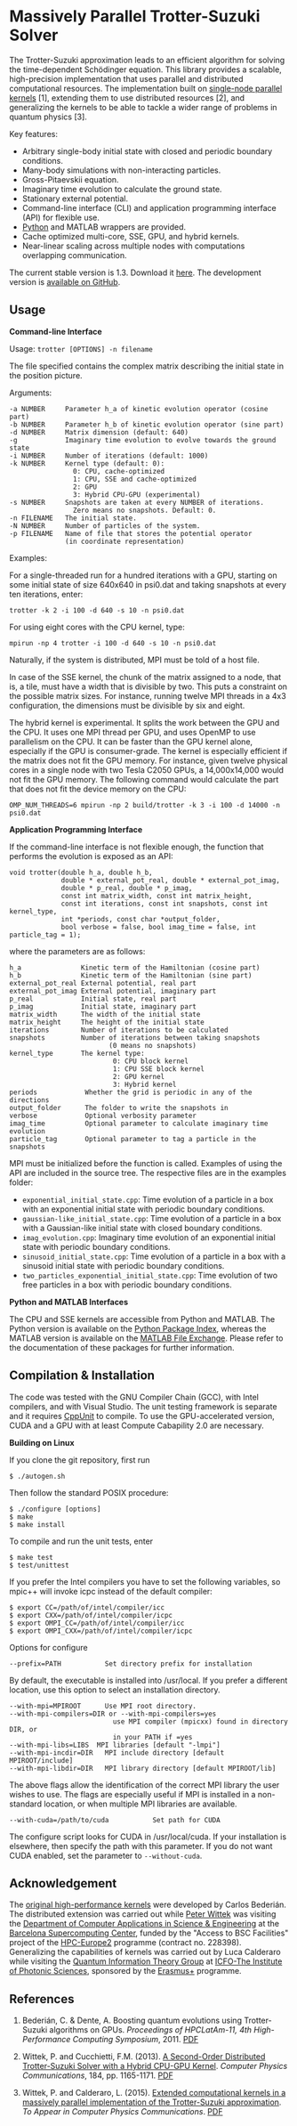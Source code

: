 Massively Parallel Trotter-Suzuki Solver
========================================

The Trotter-Suzuki approximation leads to an efficient algorithm for solving the time-dependent Schödinger equation. This library provides a scalable, high-precision implementation that uses parallel and distributed computational resources. The implementation built on [single-node parallel kernels](https://bitbucket.org/zzzoom/trottersuzuki) [1], extending them to use distributed resources [2], and generalizing the kernels to be able to tackle a wider range of problems in quantum physics [3]. 

Key features:

  - Arbitrary single-body initial state with closed and periodic boundary conditions.
  - Many-body simulations with non-interacting particles.
  - Gross-Pitaevskii equation.
  - Imaginary time evolution to calculate the ground state.
  - Stationary external potential.
  - Command-line interface (CLI) and application programming interface (API) for flexible use.
  - [Python](https://pypi.python.org/pypi/trottersuzuki) and MATLAB wrappers are provided.
  - Cache optimized multi-core, SSE, GPU, and hybrid kernels.
  - Near-linear scaling across multiple nodes with computations overlapping communication.

The current stable version is 1.3. Download it [here](https://github.com/peterwittek/trotter-suzuki-mpi/releases/download/1.3/trotter-suzuki-1.3.tar.gz). The development version is [available on GitHub](https://github.com/peterwittek/trotter-suzuki-mpi).

Usage
-----

**Command-line Interface**

Usage: `trotter [OPTIONS] -n filename`

The file specified contains the complex matrix describing the initial state in the position picture.

Arguments:

    -a NUMBER     Parameter h_a of kinetic evolution operator (cosine part)
    -b NUMBER     Parameter h_b of kinetic evolution operator (sine part)
    -d NUMBER     Matrix dimension (default: 640)
    -g            Imaginary time evolution to evolve towards the ground state
    -i NUMBER     Number of iterations (default: 1000)
    -k NUMBER     Kernel type (default: 0): 
                    0: CPU, cache-optimized
                    1: CPU, SSE and cache-optimized
                    2: GPU
                    3: Hybrid CPU-GPU (experimental)                    
    -s NUMBER     Snapshots are taken at every NUMBER of iterations.
                    Zero means no snapshots. Default: 0.
    -n FILENAME   The initial state.
    -N NUMBER     Number of particles of the system.
    -p FILENAME   Name of file that stores the potential operator 
                  (in coordinate representation)

Examples:

For a single-threaded run for a hundred iterations with a GPU, starting on some initial state of size 640x640 in psi0.dat and taking snapshots at every ten iterations, enter:

    trotter -k 2 -i 100 -d 640 -s 10 -n psi0.dat

For using eight cores with the CPU kernel, type:

    mpirun -np 4 trotter -i 100 -d 640 -s 10 -n psi0.dat
    
Naturally, if the system is distributed, MPI must be told of a host file. 

In case of the SSE kernel, the chunk of the matrix assigned to a node, that is, a tile, must have a width that is divisible by two. This puts a constraint on the possible matrix sizes. For instance, running twelve MPI threads in a 4x3 configuration, the dimensions must be divisible by six and eight.

The hybrid kernel is experimental. It splits the work between the GPU and the CPU. It uses one MPI thread per GPU, and uses OpenMP to use parallelism on the CPU. It can be faster than the GPU kernel alone, especially if the GPU is consumer-grade. The kernel is especially efficient if the matrix does not fit the GPU memory. For instance, given twelve physical cores in a single node with two Tesla C2050 GPUs, a 14,000x14,000 would not fit the GPU memory. The following command would calculate the part that does not fit the device memory on the CPU:

    OMP_NUM_THREADS=6 mpirun -np 2 build/trotter -k 3 -i 100 -d 14000 -n psi0.dat

**Application Programming Interface**

If the command-line interface is not flexible enough, the function that performs the evolution is exposed as an API:

    void trotter(double h_a, double h_b, 
                 double * external_pot_real, double * external_pot_imag, 
                 double * p_real, double * p_imag, 
                 const int matrix_width, const int matrix_height, 
                 const int iterations, const int snapshots, const int kernel_type, 
                 int *periods, const char *output_folder, 
                 bool verbose = false, bool imag_time = false, int particle_tag = 1);

where the parameters are as follows:

    h_a               Kinetic term of the Hamiltonian (cosine part)
    h_b               Kinetic term of the Hamiltonian (sine part)
    external_pot_real External potential, real part
    external_pot_imag External potential, imaginary part
    p_real            Initial state, real part
    p_imag            Initial state, imaginary part
    matrix_width      The width of the initial state
    matrix_height     The height of the initial state
    iterations        Number of iterations to be calculated
    snapshots         Number of iterations between taking snapshots 
                             (0 means no snapshots)
    kernel_type       The kernel type:
                              0: CPU block kernel
                              1: CPU SSE block kernel
                              2: GPU kernel
                              3: Hybrid kernel
    periods            Whether the grid is periodic in any of the directions
    output_folder      The folder to write the snapshots in
    verbose            Optional verbosity parameter
    imag_time          Optional parameter to calculate imaginary time evolution
    particle_tag       Optional parameter to tag a particle in the snapshots
  
MPI must be initialized before the function is called. Examples of using the API are included in the source tree. The respective files are in the examples folder:

  - `exponential_initial_state.cpp`: Time evolution of a particle in a box with an exponential initial state with periodic boundary conditions.
  - `gaussian-like_initial_state.cpp`: Time evolution of a particle in a box with a Gaussian-like initial state with closed boundary conditions.
  - `imag_evolution.cpp`: Imaginary time evolution of an exponential initial state with periodic boundary conditions.
  - `sinusoid_initial_state.cpp`: Time evolution of a particle in a box with a sinusoid initial state with periodic boundary conditions.
  - `two_particles_exponential_initial_state.cpp`: Time evolution of two free particles in a box with periodic boundary conditions.


**Python and MATLAB Interfaces**

The CPU and SSE kernels are accessible from Python and MATLAB. The Python version is available on the [Python Package Index](https://pypi.python.org/pypi/trottersuzuki), whereas the MATLAB version is available on the [MATLAB File Exchange](http://www.mathworks.com/matlabcentral/fileexchange/51975-mextrotter). Please refer to the documentation of these packages for further information.

Compilation & Installation
--------------------------
The code was tested with the GNU Compiler Chain (GCC), with Intel compilers, and with Visual Studio. The unit testing framework is separate and it requires [CppUnit](http://sourceforge.net/projects/cppunit/) to compile. To use the GPU-accelerated version, CUDA and a GPU with at least Compute Cabapility 2.0 are necessary.

**Building on Linux**

If you clone the git repository, first run

    $ ./autogen.sh

Then follow the standard POSIX procedure:

    $ ./configure [options]
    $ make
    $ make install

To compile and run the unit tests, enter
    
    $ make test
    $ test/unittest

If you prefer the Intel compilers you have to set the following variables, so mpic++ will invoke icpc instead of the default compiler:

    $ export CC=/path/of/intel/compiler/icc
    $ export CXX=/path/of/intel/compiler/icpc
    $ export OMPI_CC=/path/of/intel/compiler/icc
    $ export OMPI_CXX=/path/of/intel/compiler/icpc
    
Options for configure

    --prefix=PATH           Set directory prefix for installation

By default, the executable is installed into /usr/local. If you prefer a
different location, use this option to select an installation
directory.

    --with-mpi=MPIROOT      Use MPI root directory.
    --with-mpi-compilers=DIR or --with-mpi-compilers=yes
                              use MPI compiler (mpicxx) found in directory DIR, or
                              in your PATH if =yes
    --with-mpi-libs=LIBS  MPI libraries [default "-lmpi"]
    --with-mpi-incdir=DIR   MPI include directory [default MPIROOT/include]
    --with-mpi-libdir=DIR   MPI library directory [default MPIROOT/lib]

The above flags allow the identification of the correct MPI library the user wishes to use. The flags are especially useful if MPI is installed in a non-standard location, or when multiple MPI libraries are available.

    --with-cuda=/path/to/cuda           Set path for CUDA

The configure script looks for CUDA in /usr/local/cuda. If your installation is elsewhere, then specify the path with this parameter. If you do not want CUDA enabled, set the parameter to ```--without-cuda```.

Acknowledgement
---------------
The [original high-performance kernels](https://bitbucket.org/zzzoom/trottersuzuki) were developed by Carlos Bederián. The distributed extension was carried out while [Peter Wittek](http://peterwittek.com/) was visiting the [Department of Computer Applications in Science \& Engineering](http://www.bsc.es/computer-applications) at the [Barcelona Supercomputing Center](http://www.bsc.es/), funded by the "Access to BSC Facilities" project of the [HPC-Europe2](http://www.hpc-europa.org/) programme (contract no. 228398). Generalizing the capabilities of kernels was carried out by Luca Calderaro while visiting the [Quantum Information Theory Group](https://www.icfo.eu/research/group_details.php?id=19) at [ICFO-The Institute of Photonic Sciences](https://www.icfo.eu/), sponsored by the [Erasmus+](http://ec.europa.eu/programmes/erasmus-plus/index_en.htm) programme.

References
----------
  
  1. Bederián, C. & Dente, A. Boosting quantum evolutions using Trotter-Suzuki algorithms on GPUs. *Proceedings of HPCLatAm-11, 4th High-Performance Computing Symposium*, 2011. [PDF](http://www.famaf.unc.edu.ar/grupos/GPGPU/boosting_trotter-suzuki.pdf)
  
  2. Wittek, P. and Cucchietti, F.M. (2013). [A Second-Order Distributed Trotter-Suzuki Solver with a Hybrid CPU-GPU Kernel](http://dx.doi.org/10.1016/j.cpc.2012.12.008). *Computer Physics Communications*, 184, pp. 1165-1171. [PDF](http://arxiv.org/pdf/1208.2407)

  3. Wittek, P. and Calderaro, L. (2015). [Extended computational kernels in a massively parallel implementation of the Trotter-Suzuki approximation](http://dx.doi.org/10.1016/j.cpc.2015.07.017). *To Appear in Computer Physics Communications*. [PDF](https://www.researchgate.net/profile/Peter_Wittek/publication/280962265_Extended_Computational_Kernels_in_a_Massively_Parallel_Implementation_of_the_TrotterSuzuki_Approximation/links/55cebd1f08aee19936fc5dcf.pdf)
